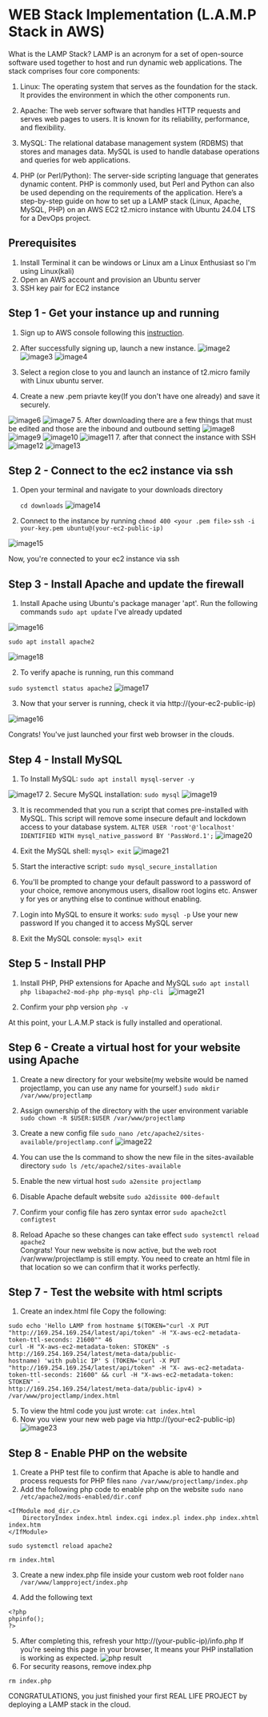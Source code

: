 
# WEB Stack Implementation (L.A.M.P Stack in AWS)
What is the LAMP Stack?
LAMP is an acronym for a set of open-source software used together to host and run dynamic web applications. The stack comprises four core components:

1. Linux: The operating system that serves as the foundation for the stack. It provides the environment in which the other components run.

2. Apache: The web server software that handles HTTP requests and serves web pages to users. It is known for its reliability, performance, and flexibility.

3. MySQL: The relational database management system (RDBMS) that stores and manages data. MySQL is used to handle database operations and queries for web applications.

4. PHP (or Perl/Python): The server-side scripting language that generates dynamic content. PHP is commonly used, but Perl and Python can also be used depending on the requirements of the application.
Here’s a step-by-step guide on how to set up a LAMP stack (Linux, Apache, MySQL, PHP) on an AWS EC2 t2.micro instance with Ubuntu 24.04 LTS for a DevOps project.




## Prerequisites

1. Install Terminal it can be windows or Linux am a Linux Enthusiast so I'm using Linux(kali)
2. Open an AWS account and provision an Ubuntu server
3. SSH key pair for EC2 instance
## Step 1 - Get your instance up and running

1. Sign up to AWS console following this [instruction](https://console.aws.amazon.com/).
2. After successfully signing up, launch a new instance.
![image2](https://github.com/user-attachments/assets/62bd2f55-69a0-4390-b0e0-8d1529a0d896)
![image3](https://github.com/user-attachments/assets/78269e79-c863-4488-90c7-937e517199f6)
![image4](https://github.com/user-attachments/assets/5015da55-b6a1-4d22-9e28-b246a48cdf2f)



3. Select a region close to you and launch an instance of t2.micro family with Linux ubuntu server.
4. Create a new .pem priavte key(If you don't have one already) and save it securely.

![image6](https://github.com/user-attachments/assets/ebada85f-5d8e-4f57-bf6f-4c7908ac1967)
![image7](https://github.com/user-attachments/assets/33b2b6e9-a01d-4a39-b154-b1bb636c243a)
 5. After downloading there are a few things that must be edited and those are the inbound and outbound setting
![image8](https://github.com/user-attachments/assets/c8bf4ae2-91e0-4811-9eb2-5f2ad3a1ba1e)
![image9](https://github.com/user-attachments/assets/0493ebdd-bc9c-49f5-8ed4-a1f0f13469d3)
![image10](https://github.com/user-attachments/assets/157a24a1-345d-4e48-b4b9-c1c4aeac20aa)
![image11](https://github.com/user-attachments/assets/abfe2b1c-6cac-4842-8117-bde13a3e437b)
7. after that connect the instance with SSH
![image12](https://github.com/user-attachments/assets/b99c6113-964c-4f6d-bf2a-5463b5ce2ca7)
![image13](https://github.com/user-attachments/assets/6ad226b0-b030-494e-a77f-493fe39b6b60)




## Step 2 - Connect to the ec2 instance via ssh
      
1. Open your  terminal  and navigate to your downloads directory

   `cd downloads`
  ![image14](https://github.com/user-attachments/assets/2cf61bf7-6e37-46d3-8e9f-c1713c74c1d2)

3. Connect to the instance by running
   `chmod 400 <your .pem file>`
`ssh -i your-key.pem ubuntu@(your-ec2-public-ip)`

![image15](https://github.com/user-attachments/assets/c93f233b-1f09-4465-b4ca-6594b5f79f13)




 Now, you're connected to your ec2 instance via ssh    



## Step 3 - Install Apache and update the firewall

1. Install Apache using Ubuntu's package manager 'apt'. 
Run the following commands
`sudo apt update`
I've already updated 

![image16](https://github.com/user-attachments/assets/df2ef293-9702-4aeb-8943-6f227444129d)

`sudo apt install apache2`

 ![image18](https://github.com/user-attachments/assets/61ff6075-0cc3-4709-acdc-7f4f889bc97a)




2. To verify apache is running, run this command

`sudo systemctl status apache2`
         ![image17](https://github.com/user-attachments/assets/8a624b57-3305-43b9-8bb3-d08a1945d927)

3. Now that your server is running, check it via http://(your-ec2-public-ip)

![image16](https://github.com/user-attachments/assets/8dbf0495-8f94-4e54-9f3b-9807138e86d9)
   
Congrats! You've just launched your first web browser in the clouds.
    
## Step 4 - Install MySQL

1. To Install MySQL:
`sudo apt install mysql-server -y`

![image17](https://github.com/user-attachments/assets/71d58fc9-ca89-4b07-82cf-151d30db0e39)
2. Secure MySQL installation:
`sudo mysql` 
![image19](https://github.com/user-attachments/assets/5fd77ee4-d5d2-46f2-8ecb-dc692fc3a73a)

3. It is recommended that you run a script that comes pre-installed with MySQL. This script will remove some insecure default and lockdown access to your database system.
`ALTER USER 'root'@'localhost' IDENTIFIED WITH mysql_native_password BY 'PassWord.1';`
![image20](https://github.com/user-attachments/assets/f362b008-6e08-4f3d-9fb5-bc052ec3b6c5)
4. Exit the MySQL shell:
`mysql> exit`
![image21](https://github.com/user-attachments/assets/eb3d80c3-3baa-4195-a7a0-778d388febe8)
5. Start the interactive script:
`sudo mysql_secure_installation`  
6. You'll be prompted to change your default password to a password of your choice, remove anonymous users, disallow root logins etc. Answer y for yes or anything else to continue without enabling.

7. Login into MySQL to ensure it works:
`sudo mysql -p`
Use your new password If you changed it to access MySQL server
8. Exit the MySQL console:
`mysql> exit`            
## Step 5 - Install PHP
1. Install PHP, PHP extensions for Apache and MySQL
`sudo apt install php libapache2-mod-php php-mysql php-cli `
![image21](https://github.com/user-attachments/assets/fb53f06f-c540-4e74-b906-52ba49ff3474)




2. Confirm your php version
`php -v`



At this point, your L.A.M.P stack is fully installed and operational.

## Step 6 - Create a virtual host for your website using Apache

1. Create a new directory for your website(my website would be named projectlamp, you can use any name for yourself.)
`sudo mkdir /var/www/projectlamp`

2. Assign ownership of the directory with the user environment variable
`sudo chown -R $USER:$USER /var/www/projectlamp`

3. Create a new config file
`sudo nano /etc/apache2/sites-available/projectlamp.conf`
![image22](https://github.com/user-attachments/assets/4e32cdcb-0259-4fd7-a38e-087286ad4c7a)
5. You can use the ls command to show the new file in the sites-available directory
`sudo ls /etc/apache2/sites-available`
6. Enable the new virtual host
`sudo a2ensite projectlamp`
7. Disable Apache default website
`sudo a2dissite 000-default`
8. Confirm your config file has zero syntax error
`sudo apache2ctl configtest`
9. Reload Apache so these changes can take effect
`sudo systemctl reload apache2`    
Congrats! Your new website is now active, but the web root /var/www/projectlamp is still empty. You need to create an html file in that location so we can confirm that it works perfectly.
## Step 7 - Test the website with html scripts
1. Create an index.html file Copy the following:
```
sudo echo 'Hello LAMP from hostname $(TOKEN="curl -X PUT
"http://169.254.169.254/latest/api/token" -H "X-aws-ec2-metadata-token-ttl-seconds: 21600"" 46
curl -H "X-aws-ec2-metadata-token: STOKEN" -s http://169.254.169.254/latest/meta-data/public-
hostname) 'with public IP' S (TOKEN='curl -X PUT "http://169.254.169.254/latest/api/token" -H "X- aws-ec2-metadata-token-ttl-seconds: 21600" && curl -H "X-aws-ec2-metadata-token: STOKEN" -
http://169.254.169.254/latest/meta-data/public-ipv4) > /var/www/projectlamp/index.html
```
5. To view the html code you just wrote:
`cat index.html`
7. Now you view your new web page via http://(your-ec2-public-ip)    
![image23](https://github.com/user-attachments/assets/5038dc3f-a8af-435a-aa8a-b4711f82c6ec)
## Step 8 - Enable PHP on the website
1. Create a PHP test file to confirm that Apache is able to handle and process requests for PHP files
`nano /var/www/projectlamp/index.php`
2. Add the following php code to enable php on the website
`sudo nano /etc/apache2/mods-enabled/dir.conf`
```
<IfModule mod_dir.c>
    DirectoryIndex index.html index.cgi index.pl index.php index.xhtml index.htm
</IfModule>
```
`sudo systemctl reload apache2`

`rm index.html`

3. Create a new index.php file inside your custom web root folder
`nano /var/www/lampproject/index.php`

4. Add the following text
```
<?php
phpinfo();
?>
```
5. After completing this, refresh your http://(your-public-ip)/info.php
If you're seeing this page in your browser, It means your PHP installation is working as expected. 
![php result](https://github.com/user-attachments/assets/acb7e37d-d861-4857-a1ca-f5aa893981e9)
7. For security reasons, remove index.php
   
`rm index.php`


CONGRATULATIONS, you just finished your first REAL LIFE PROJECT by deploying a LAMP stack in the cloud.
